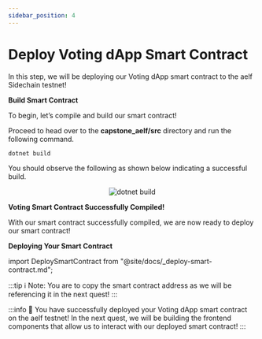 ```yaml
---
sidebar_position: 4
---
```


# Deploy Voting dApp Smart Contract

In this step, we will be deploying our Voting dApp smart contract to the aelf Sidechain testnet!

**Build Smart Contract**

To begin, let’s compile and build our smart contract!

Proceed to head over to the **capstone_aelf/src** directory and run the following command.

```
dotnet build
```

You should observe the following as shown below indicating a successful build.

<p align="center">
<img src="/img/cs-dotnet-build-contract.png" alt="dotnet build" width=""/>
</p>

**Voting Smart Contract Successfully Compiled!**

With our smart contract successfully compiled, we are now ready to deploy our smart contract!

**Deploying Your Smart Contract**

import DeploySmartContract from "@site/docs/\_deploy-smart-contract.md";

<DeploySmartContract/>

:::tip
ℹ️ Note: You are to copy the smart contract address as we will be referencing it in the next quest!
:::

:::info
🎉 You have successfully deployed your Voting dApp smart contract on the aelf testnet! In the next quest, we will be building the frontend components that allow us to interact with our deployed smart contract!
:::
